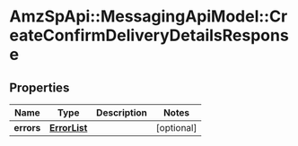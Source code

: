# AmzSpApi::MessagingApiModel::CreateConfirmDeliveryDetailsResponse

## Properties
Name | Type | Description | Notes
------------ | ------------- | ------------- | -------------
**errors** | [**ErrorList**](ErrorList.md) |  | [optional] 

